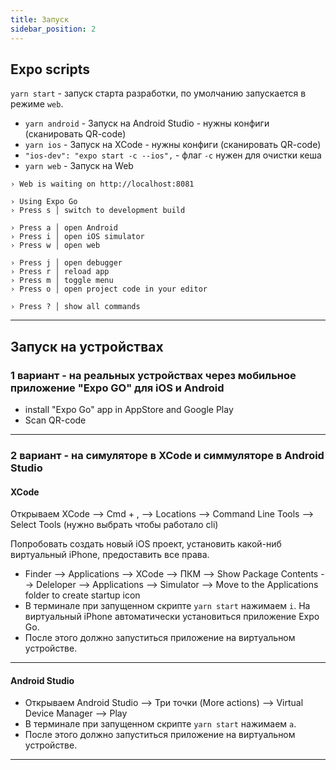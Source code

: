 ```yaml
---
title: Запуск
sidebar_position: 2
---
```


## Expo scripts

```yarn start``` - запуск старта разработки, по умолчанию запускается в режиме `web`.

- `yarn android` - Запуск на Android Studio - нужны конфиги (сканировать QR-code)
- `yarn ios` - Запуск на XCode - нужны конфиги (сканировать QR-code)
- `"ios-dev": "expo start -c --ios",` - флаг `-c` нужен для очистки кеша
- `yarn web` - Запуск на Web

```
› Web is waiting on http://localhost:8081

› Using Expo Go
› Press s │ switch to development build

› Press a │ open Android
› Press i │ open iOS simulator
› Press w │ open web

› Press j │ open debugger
› Press r │ reload app
› Press m │ toggle menu
› Press o │ open project code in your editor

› Press ? │ show all commands
```

---

## Запуск на устройствах

### 1 вариант - на реальных устройствах через мобильное приложение "Expo GO" для iOS и Android

- install "Expo Go" app in AppStore and Google Play
- Scan QR-code

---

### 2 вариант - на симуляторе в XCode и симмуляторе в Android Studio

#### XCode

Открываем XCode --> Cmd + , --> Locations --> Command Line Tools --> Select Tools (нужно выбрать чтобы работало cli)

Попробовать создать новый iOS проект, установить какой-ниб виртуальный iPhone, предоставить все права.

- Finder --> Applications --> XCode --> ПКМ --> Show Package Contents --> Deleloper --> Applications --> Simulator --> Move to the Applications folder to create startup icon
- В терминале при запущенном скрипте `yarn start` нажимаем `i`. На виртуальный iPhone автоматически установиться приложение Expo Go.
- После этого должно запуститься приложение на виртуальном устройстве.

---

#### Android Studio

- Открываем Android Studio --> Три точки (More actions) --> Virtual Device Manager --> Play
- В терминале при запущенном скрипте `yarn start` нажимаем `a`. 
- После этого должно запуститься приложение на виртуальном устройстве.

---
